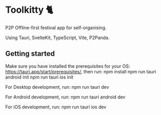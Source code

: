 # Toolkitty 🐈

P2P Offline-first festival app for self-organising.

Using Tauri, SvelteKit, TypeScript, Vite, P2Panda.


## Getting started

Make sure you have installed the prerequisites for your OS: https://tauri.app/start/prerequisites/, then run:
  npm install
  npm run tauri android init
  npm run tauri ios init

For Desktop development, run:
  npm run tauri dev

For Android development, run:
  npm run tauri android dev

For iOS development, run:
  npm run tauri ios dev